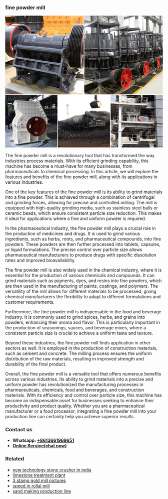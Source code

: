 <h3>fine powder mill</h3><img src='1708589505.jpg' alt=''><p>The fine powder mill is a revolutionary tool that has transformed the way industries process materials. With its efficient grinding capability, this machine has become a must-have for many businesses, from pharmaceuticals to chemical processing. In this article, we will explore the features and benefits of the fine powder mill, along with its applications in various industries.</p><p>One of the key features of the fine powder mill is its ability to grind materials into a fine powder. This is achieved through a combination of centrifugal and grinding forces, allowing for precise and controlled milling. The mill is equipped with high-quality grinding media, such as stainless steel balls or ceramic beads, which ensure consistent particle size reduction. This makes it ideal for applications where a fine and uniform powder is required.</p><p>In the pharmaceutical industry, the fine powder mill plays a crucial role in the production of medicines and drugs. It is used to grind various ingredients, such as herbs, roots, and pharmaceutical compounds, into fine powders. These powders are then further processed into tablets, capsules, or liquid formulations. The precise control over particle size allows pharmaceutical manufacturers to produce drugs with specific dissolution rates and improved bioavailability.</p><p>The fine powder mill is also widely used in the chemical industry, where it is essential for the production of various chemicals and compounds. It can grind materials such as pigments, dyes, and resins into fine powders, which are then used in the manufacturing of paints, coatings, and polymers. The versatility of the mill allows for different materials to be processed, giving chemical manufacturers the flexibility to adapt to different formulations and customer requirements.</p><p>Furthermore, the fine powder mill is indispensable in the food and beverage industry. It is commonly used to grind spices, herbs, and grains into powders, enhancing their aroma and flavor. This is particularly important in the production of seasonings, sauces, and beverage mixes, where a consistent particle size is crucial to achieve a uniform taste and texture.</p><p>Beyond these industries, the fine powder mill finds application in other sectors as well. It is employed in the production of construction materials, such as cement and concrete. The milling process ensures the uniform distribution of the raw materials, resulting in improved strength and durability of the final product.</p><p>Overall, the fine powder mill is a versatile tool that offers numerous benefits across various industries. Its ability to grind materials into a precise and uniform powder has revolutionized the manufacturing processes in pharmaceuticals, chemicals, food and beverages, and construction materials. With its efficiency and control over particle size, this machine has become an indispensable asset for businesses seeking to enhance their productivity and product quality. Whether you are a pharmaceutical manufacturer or a food processor, integrating a fine powder mill into your production line can certainly help you achieve superior results.</p><h3>Contact us</h3><ul><li><strong>Whatsapp:&nbsp;<a href="https://wa.me/8613661969651">+8613661969651</a></strong></li><li><a href="https://swt.shibang-china.com/?git&amp;zhl&amp;fine powder mill"><strong>Online Service(chat now)</strong></a></li></ul><h3>Related</h3><ul><li><a href='new technology stone crusher in india.md'>new technology stone crusher in india</a></li><li><a href='limestone treatment plant.md'>limestone treatment plant</a></li><li><a href='3 stamp gold mill pictures.md'>3 stamp gold mill pictures</a></li><li><a href='speed in rollal mill.md'>speed in rollal mill</a></li><li><a href='sand making production line.md'>sand making production line</a></li></ul>